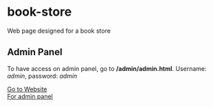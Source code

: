# book-store
Web page designed for a book store

## Admin Panel
To have access on admin panel, go to **/admin/admin.html**. Username: *admin*, password: *admin*

[Go to Website](https://fidan-ismayilova.github.io/Book-Store/) \
[For admin panel](https://fidan-ismayilova.github.io/book-store/admin/login.html)
